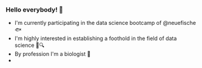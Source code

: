 ### Hello everybody! 👋
- I'm currently participating in the data science bootcamp of @neuefische :fish:
- I'm highly interested in establishing a foothold in the field of data science :floppy_disk::mag:
- By profession I'm a biologist :seedling:
- 

<!--
**PerfectFine/PerfectFine** is a ✨ _special_ ✨ repository because its `README.md` (this file) appears on your GitHub profile.

Here are some ideas to get you started:

- 🔭 I’m currently working on ...
- 🌱 I’m currently learning ...
- 👯 I’m looking to collaborate on ...
- 🤔 I’m looking for help with ...
- 💬 Ask me about ...
- 📫 How to reach me: ...
- 😄 Pronouns: ...
- ⚡ Fun fact: ...
-->
